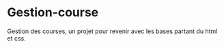 # Gestion-course
Gestion des courses, un projet pour revenir avec les bases partant du html et css.
